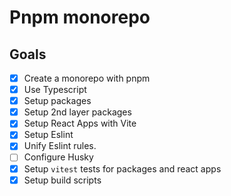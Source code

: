 # Pnpm monorepo

## Goals
- [x] Create a monorepo with pnpm
- [x] Use Typescript
- [x] Setup packages
- [x] Setup 2nd layer packages
- [x] Setup React Apps with Vite
- [x] Setup Eslint
- [x] Unify Eslint rules.
- [ ] Configure Husky
- [x] Setup `vitest` tests for packages and react apps
- [x] Setup build scripts